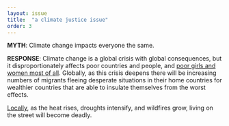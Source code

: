 ```yaml
---
layout: issue
title:  "a climate justice issue"
order: 3
---
```

<strong>MYTH</strong>: Climate change impacts everyone the same.

<strong>RESPONSE</strong>: Climate change is a global crisis with global consequences, but it disproportionately affects poor countries and people, and [poor girls and women most of all](https://www.un.org/en/chronicle/article/womenin-shadow-climate-change). Globally, as this crisis deepens there will be increasing numbers of migrants fleeing desperate situations in their home countries for wealthier countries that are able to insulate themselves from the worst effects.

[Locally](https://www.climaterealityproject.org/blog/homelessness-and-climate-crisis), as the heat rises, droughts intensify, and wildfires grow, living on the street will become deadly.